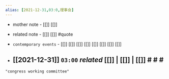 ```yaml
---
alias: [2021-12-31,03:0,理事会]
---
```

- mother note - [[]] [[]]
- related note - [[]] [[]] #quote 
- `contemporary events` - [[]] [[]] [[]] [[]] [[]] [[]] [[]] [[]]

- [[2021-12-31]]  `03:00` _related_ [[]] | [[]] | [[]] # # #
	- 

```query
"congress working committee"
```